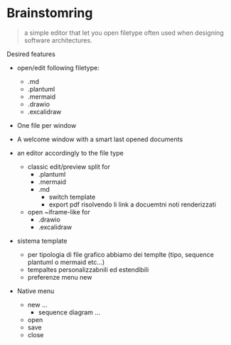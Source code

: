 # Brainstomring 

> a simple editor that let you open filetype often used when designing software architectures.

Desired features

- open/edit following filetype:
  - .md
  - .plantuml
  - .mermaid
  - .drawio
  - .excalidraw
  
- One file per window
- A welcome window with a smart last opened documents
- an editor accordingly to the file type
  - classic edit/preview split for
    - .plantuml
    - .mermaid
    - .md
      - switch template
      - export pdf risolvendo li link a docuemtni noti renderizzati
  - open ~iframe-like for
    - .drawio
    - .excalidraw
- sistema template
  - per tipologia di file grafico abbiamo dei templte (tipo, sequence plantuml o mermaid etc...)
  - tempaltes personalizzabnili ed estendibili
  - preferenze menu new
- Native menu
  - new ...
    - sequence diagram ...
  - open
  - save
  - close


    
